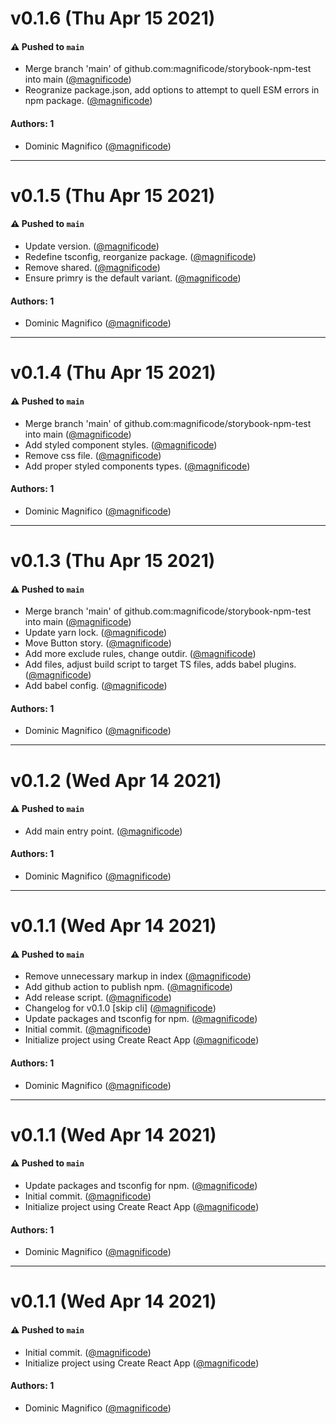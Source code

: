 # v0.1.6 (Thu Apr 15 2021)

#### ⚠️ Pushed to `main`

- Merge branch 'main' of github.com:magnificode/storybook-npm-test into main ([@magnificode](https://github.com/magnificode))
- Reogranize package.json, add options to attempt to quell ESM errors in npm package. ([@magnificode](https://github.com/magnificode))

#### Authors: 1

- Dominic Magnifico ([@magnificode](https://github.com/magnificode))

---

# v0.1.5 (Thu Apr 15 2021)

#### ⚠️ Pushed to `main`

- Update version. ([@magnificode](https://github.com/magnificode))
- Redefine tsconfig, reorganize package. ([@magnificode](https://github.com/magnificode))
- Remove shared. ([@magnificode](https://github.com/magnificode))
- Ensure primry is the default variant. ([@magnificode](https://github.com/magnificode))

#### Authors: 1

- Dominic Magnifico ([@magnificode](https://github.com/magnificode))

---

# v0.1.4 (Thu Apr 15 2021)

#### ⚠️ Pushed to `main`

- Merge branch 'main' of github.com:magnificode/storybook-npm-test into main ([@magnificode](https://github.com/magnificode))
- Add styled component styles. ([@magnificode](https://github.com/magnificode))
- Remove css file. ([@magnificode](https://github.com/magnificode))
- Add proper styled components types. ([@magnificode](https://github.com/magnificode))

#### Authors: 1

- Dominic Magnifico ([@magnificode](https://github.com/magnificode))

---

# v0.1.3 (Thu Apr 15 2021)

#### ⚠️ Pushed to `main`

- Merge branch 'main' of github.com:magnificode/storybook-npm-test into main ([@magnificode](https://github.com/magnificode))
- Update yarn lock. ([@magnificode](https://github.com/magnificode))
- Move Button story. ([@magnificode](https://github.com/magnificode))
- Add more exclude rules, change outdir. ([@magnificode](https://github.com/magnificode))
- Add files, adjust build script to target TS files, adds babel plugins. ([@magnificode](https://github.com/magnificode))
- Add babel config. ([@magnificode](https://github.com/magnificode))

#### Authors: 1

- Dominic Magnifico ([@magnificode](https://github.com/magnificode))

---

# v0.1.2 (Wed Apr 14 2021)

#### ⚠️ Pushed to `main`

- Add main entry point. ([@magnificode](https://github.com/magnificode))

#### Authors: 1

- Dominic Magnifico ([@magnificode](https://github.com/magnificode))

---

# v0.1.1 (Wed Apr 14 2021)

#### ⚠️ Pushed to `main`

- Remove unnecessary markup in index ([@magnificode](https://github.com/magnificode))
- Add github action to publish npm. ([@magnificode](https://github.com/magnificode))
- Add release script. ([@magnificode](https://github.com/magnificode))
- Changelog for v0.1.0 [skip cli] ([@magnificode](https://github.com/magnificode))
- Update packages and tsconfig for npm. ([@magnificode](https://github.com/magnificode))
- Initial commit. ([@magnificode](https://github.com/magnificode))
- Initialize project using Create React App ([@magnificode](https://github.com/magnificode))

#### Authors: 1

- Dominic Magnifico ([@magnificode](https://github.com/magnificode))

---

# v0.1.1 (Wed Apr 14 2021)

#### ⚠️ Pushed to `main`

- Update packages and tsconfig for npm. ([@magnificode](https://github.com/magnificode))
- Initial commit. ([@magnificode](https://github.com/magnificode))
- Initialize project using Create React App ([@magnificode](https://github.com/magnificode))

#### Authors: 1

- Dominic Magnifico ([@magnificode](https://github.com/magnificode))

---

# v0.1.1 (Wed Apr 14 2021)

#### ⚠️ Pushed to `main`

- Initial commit. ([@magnificode](https://github.com/magnificode))
- Initialize project using Create React App ([@magnificode](https://github.com/magnificode))

#### Authors: 1

- Dominic Magnifico ([@magnificode](https://github.com/magnificode))
